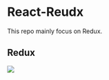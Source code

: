 # React-Reudx
This repo mainly focus on Redux.
<h2>Redux</h2>
<img src="![Screenshot (181)](https://user-images.githubusercontent.com/106628860/213640840-03c08323-e58f-4b1f-bec0-cf82c7b4db41.png)" />
